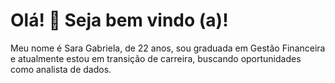 
<h1 align="left">Olá! 👋
 Seja bem vindo (a)!</h1>

Meu nome é Sara Gabriela, de 22 anos, sou graduada em Gestão Financeira e atualmente estou em transição de carreira, buscando oportunidades como analista de dados.


<!---
SaraGRodrigues/SaraGRodrigues is a ✨ special ✨ repository because its `README.md` (this file) appears on your GitHub profile.
You can click the Preview link to take a look at your changes.
--->
